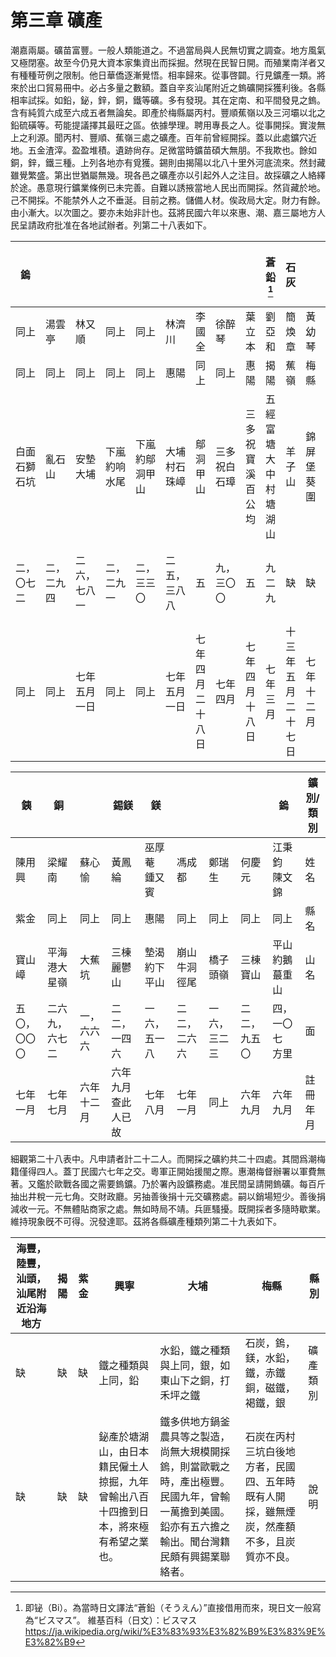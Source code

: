 # 第三章 礦產

潮嘉兩屬。礦苗富豐。一般人類能道之。不過當局與人民無切實之調查。地方風氣又極閉塞。故至今仍見大資本家集資出而採掘。然現在民智日開。而殖業南洋者又有種種苛例之限制。他日華僑逐漸覺悟。相率歸來。從事啓闢。行見鑛產一類。將來於出口貿易冊中。必占多量之數額。蓋自辛亥汕尾附近之鎢礦開採獲利後。各縣相率試採。如鉛，鉍，鋅，銅，鐵等礦。多有發現。其在定南、和平間發見之鎢。含有純質六成至六成五者無論矣。即產於梅縣屬丙村。豐順蕉嶺以及三河壩以北之鉛硫磺等。苟能提議擇其最旺之區。依據學理。聘用專長之人。從事開採。實浚無上之利源。聞丙村、豐順、蕉嶺三處之礦產。百年前曾經開採。蓋以此處鑛穴近地。五金渣滓。盈盈堆積。遺跡尙存。足微當時鑛苗碩大無朋。不我欺也。餘如銅，鋅，鐵三種。上列各地亦有覓獲。錫則由揭陽以北八十里外河底流來。然封藏雖覺繁盛。第出世猶屬無幾。現各邑之礦產亦以引起外人之注目。故採礦之人絡繹於途。愚意現行鑛業條例已未完善。自難以誘掖當地人民出而開採。然貨藏於地。己不開採。不能禁外人之不垂涎。目前之務。儲備人材。俟政局大定。財力有餘。由小漸大。以次圖之。要亦未始非計也。茲將民國六年以來惠、潮、嘉三屬地方人民呈請政府批准在各地試辦者。列第二十八表如下。

|      鎢        |            |              |              |                |              |                  |              |                | 蒼鉛[^1]            |      石灰              |        |   煤炭     |                 |  鑛別/類別 |
|--------------|------------|--------------|--------------|----------------|--------------|------------------|--------------|------------------|----------------------|--------------------|------------|--------|---------------------|------------|
| 同上         | 湯雲亭     | 林又順       | 同上         | 同上           | 林濟川       | 李國全           | 徐醉琴       | 葉立本           | 劉亞和               | 簡煥章             | 黃幼琴     | 蕭耀堂 | 張吉軒              | 姓名       |
| 同上         | 同上       | 同上         | 同上         | 同上           | 惠陽         | 同上             | 同上         | 惠陽             | 揭陽                 | 蕉嶺               | 梅縣       | 梅縣   | 梅縣                | 縣名       |
| 白面石獅石坑 | 亂石山     | 安墊大埔     | 下嵐約响水尾 | 下嵐約鄔洞甲山 | 大埔村石珠嶂 | 鄔洞甲山         | 三多祝白石璋 | 三多祝寶溪百公均 | 五經富塘大中村塘湖山 | 羊子山             | 錦屏堡葵圍 | 真武章 | 三坵田馬蹄崗        | 山名       |
| 二，〇七二   | 二，二九四 | 二六，七八一 | 二，二九一   | 二，三三〇     | 二五，三八八 | 五               | 九，三〇〇   | 五               | 九二九               |        缺            |缺            |缺        | 二七二，三七三 方里 | 面         |
| 同上         | 同上       | 七年五月一日 | 同上         | 同上           | 七年五月一日 | 七年四月二十八日 | 七年四月     | 七年四月十八日   | 七年三月             | 十三年五月二十七日 | 七年十二月 |   缺     | 六年九月            | 註冊年月   |

| 銕           |      銅          |          | 錫鎂                |      鎂         |              |              |            |        鎢         |  鑛別/類別 |
|--------------|----------------|------------|---------------------|---------------|--------------|--------------|--------------|-----------------|------------|
| 陳用興       | 梁耀南         | 蘇心愉     | 黃鳳綸              | 巫厚菴 鍾又賓 | 馮成都       | 鄭瑞生       | 何慶元       | 江秉鈞 陳文錦   | 姓名       |
| 紫金         | 同上           | 同上       | 同上                | 惠陽          | 同上         | 同上         | 同上         | 同上            | 縣名       |
| 寶山嶂       | 平海港大星嶺   | 大蕉坑     | 三棟麗鬱山          | 墊渴約下平山  | 崩山牛洞徑尾 | 橋子頭嶺     | 三棟寶山     | 平山約鵝蕞重山  | 山名       |
| 五〇，〇〇〇 | 二六九，六七二 | 一，六六六 | 二二，一四六        | 一六，五一八  | 二二，二六六 | 一六，三二三 | 二二，九五〇 | 四，一〇七 方里 | 面         |
| 七年一月     | 七年七月       | 六年十二月 | 六年九月 查此人已故 | 七年八月      | 七年一月     | 同上         | 六年九月     | 六年九月        | 註冊年月   |

細觀第二十八表中。凡申請者計二十二人。而開採之礦約共二十四處。其間爲潮梅籍僅得四人。蓋丁民國六七年之交。粵軍正開始援閩之際。惠潮梅督辦署以軍費無著。又鑑於歐戰各國之需要鎢鑛。乃於署內設鑛務處。准民間呈請開鎢礦。每百斤抽出井稅一元七角。交財政廳。另抽善後捐十元交礦務處。嗣以銷場短少。善後捐減收一元。不無體貼商家之處。無如時局不靖。兵匪騷擾。既開採者多隨時歇業。維持現象旣不可得。況發達耶。茲將各縣礦產種類列第二十九表如下。

| 海豐，陸豐，汕頭，汕尾附近沿海地方 | 揭陽 | 紫金 | 興寧                                                                                 | 大埔                                                                                                                                               | 梅縣                                                                                     | 縣別     |
|------------------------------------|------|------|--------------------------------------------------------------------------------------|----------------------------------------------------------------------------------------------------------------------------------------------------|------------------------------------------------------------------------------------------|----------|
|           缺                         |   缺   |   缺   | 鐵之種類與上同，鉛                                                                   | 水鉛，鐵之種類與上同，銀，如東山下之銅，打禾坪之鐵                                                                                                 | 石炭，鎢，鎂，水鉛，鐵，赤鐵銅，磁鐵，褐鐵，銀                                           | 礦產類別 |
|            缺                        |  缺    |  缺    | 鉍產於塘湖山，由日本籍民僱土人掠掘，九年曾輸出八百十四擔到日本，將來極有希望之業也。 | 鐵多供地方鍋釜農具等之製造，尚無大規模開採鎢，則當歐戰之時，產出極豐。民國九年，曾輸一萬擔到美國。鉛亦有五六擔之輸出。聞台灣籍民頗有興錫業聯絡者。 | 石炭在丙村三坑白後地方者，民國四、五年時既有人開採，雖無煙炭，然產額不多，且炭質亦不良。 | 說明     |

[^1]: 即铋（Bi）。為當時日文譯法“蒼鉛（そうえん）”直接借用而來，現日文一般寫為“ビスマス”。
維基百科（日文）：ビスマス
https://ja.wikipedia.org/wiki/%E3%83%93%E3%82%B9%E3%83%9E%E3%82%B9
